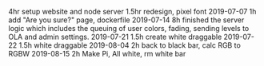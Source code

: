 4hr setup website and node server
1.5hr redesign, pixel font
2019-07-07 1h add "Are you sure?" page, dockerfile
2019-07-14 8h finished the server logic which includes the queuing of user colors, fading, sending levels to OLA and admin settings.
2019-07-21 1.5h create white draggable
2019-07-22 1.5h white draggable 
2019-08-04 2h back to black bar, calc RGB to RGBW
2019-08-15 2h Make Pi, All white, rm white bar